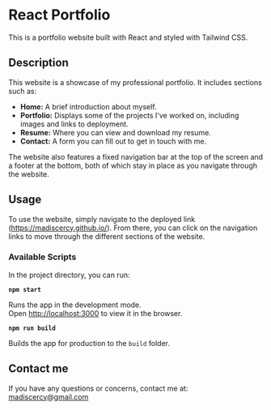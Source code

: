 # React Portfolio

This is a portfolio website built with React and styled with Tailwind CSS.

## Description

This website is a showcase of my professional portfolio. It includes sections such as:

- **Home:** A brief introduction about myself.
- **Portfolio:** Displays some of the projects I've worked on, including images and links to deployment.
- **Resume:** Where you can view and download my resume.
- **Contact:** A form you can fill out to get in touch with me.

The website also features a fixed navigation bar at the top of the screen and a footer at the bottom, both of which stay in place as you navigate through the website.

## Usage

To use the website, simply navigate to the deployed link (https://madiscercy.github.io/). From there, you can click on the navigation links to move through the different sections of the website.


### Available Scripts

In the project directory, you can run:

**`npm start`**

Runs the app in the development mode.\
Open [http://localhost:3000](http://localhost:3000) to view it in the browser.

**`npm run build`**

Builds the app for production to the `build` folder.


## Contact me

If you have any questions or concerns, contact me at:
madiscercy@gmail.com


